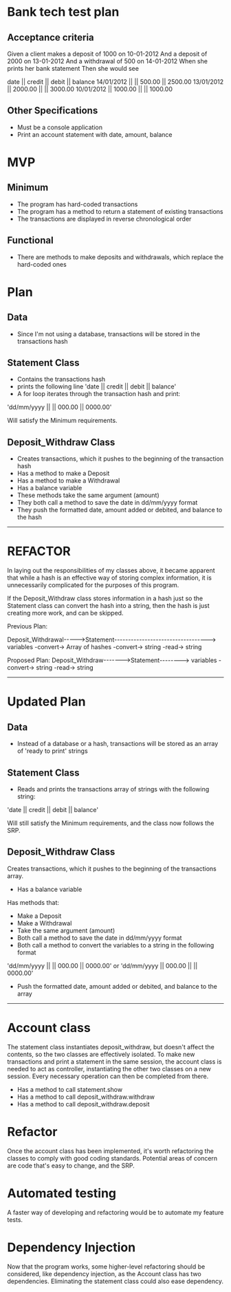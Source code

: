 # Bank tech test plan

## Acceptance criteria

Given a client makes a deposit of 1000 on 10-01-2012
And a deposit of 2000 on 13-01-2012
And a withdrawal of 500 on 14-01-2012
When she prints her bank statement
Then she would see

date || credit || debit || balance
14/01/2012 || || 500.00 || 2500.00
13/01/2012 || 2000.00 || || 3000.00
10/01/2012 || 1000.00 || || 1000.00

## Other Specifications

- Must be a console application
- Print an account statement with date, amount, balance

# MVP

## Minimum

- The program has hard-coded transactions
- The program has a method to return a statement of existing transactions
- The transactions are displayed in reverse chronological order

## Functional

- There are methods to make deposits and withdrawals, which replace the hard-coded ones

# Plan

## Data
- Since I'm not using a database, transactions will be stored in the transactions hash

## Statement Class

- Contains the transactions hash
- prints the following line 'date || credit || debit || balance'
- A for loop iterates through the transaction hash and print:

'dd/mm/yyyy || || 000.00 || 0000.00'

Will satisfy the Minimum requirements.

## Deposit_Withdraw Class

- Creates transactions, which it pushes to the beginning of the transaction hash
- Has a method to make a Deposit
- Has a method to make a Withdrawal
- Has a balance variable
- These methods take the same argument (amount)
- They both call a method to save the date in dd/mm/yyyy format
- They push the formatted date, amount added or debited, and balance to the hash

------------------

# REFACTOR

  In laying out the responsibilities of my classes above, it became apparent that while a hash is an effective way of storing complex information, it is unnecessarily complicated for the purposes of this program.

  If the Deposit_Withdraw class stores information in a hash just so the Statement class can convert the hash into a string, then the hash is just creating more work, and can be skipped.

  Previous Plan:

  Deposit_Withdrawal----->Statement---------------------------------->
  variables -convert-> Array of hashes -convert-> string -read-> string

  Proposed Plan:
  Deposit_Withdraw------->Statement-------->
  variables -convert-> string -read-> string

------------------

# Updated Plan

## Data
- Instead of a database or a hash, transactions will be stored as an array of 'ready to print' strings

## Statement Class

- Reads and prints the transactions array of strings with the following string:

'date || credit || debit || balance'

Will still satisfy the Minimum requirements, and the class now follows the SRP.

## Deposit_Withdraw Class

Creates transactions, which it pushes to the beginning of the transactions array.

- Has a balance variable

Has methods that:
- Make a Deposit
- Make a Withdrawal
- Take the same argument (amount)
- Both call a method to save the date in dd/mm/yyyy format
- Both call a method to convert the variables to a string in the following format

'dd/mm/yyyy || || 000.00 || 0000.00'
or
'dd/mm/yyyy || 000.00 || || 0000.00'

- Push the formatted date, amount added or debited, and balance to the array

------------------

# Account class

  The statement class instantiates deposit_withdraw, but doesn't affect the contents, so the two classes are effectively isolated. To make new transactions and print a statement in the same session, the account class is needed to act as controller, instantiating the other two classes on a new session. Every necessary operation can then be completed from there.

- Has a method to call statement.show
- Has a method to call deposit_withdraw.withdraw
- Has a method to call deposit_withdraw.deposit


# Refactor

  Once the account class has been implemented, it's worth refactoring the classes to comply with good coding standards. Potential areas of concern are code that's easy to change, and the SRP.

# Automated testing

  A faster way of developing and refactoring would be to automate my feature tests.

# Dependency Injection

  Now that the program works, some higher-level refactoring should be considered, like dependency injection, as the Account class has two dependencies.
  Eliminating the statement class could also ease dependency.
